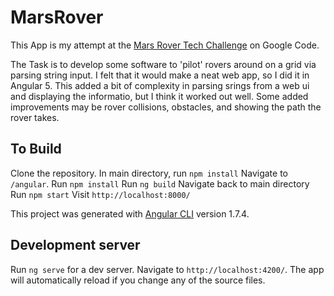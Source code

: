 # MarsRover

This App is my attempt at the [Mars Rover Tech Challenge](https://code.google.com/archive/p/marsrovertechchallenge/) on Google Code.

The Task is to develop some software to 'pilot' rovers around on a grid via parsing string input.  I felt that it would make a neat web app, so I did it in Angular 5.  This added a bit of complexity in parsing srings from a web ui and displaying the informatio, but I think it worked out well.  Some added improvements may be rover collisions, obstacles, and showing the path the rover takes.


## To Build

Clone the repository. 
In main directory, run `npm install`
Navigate to `/angular`.
Run `npm install`
Run `ng build` 
Navigate back to main directory
Run `npm start`
Visit `http://localhost:8000/`

This project was generated with [Angular CLI](https://github.com/angular/angular-cli) version 1.7.4.

## Development server

Run `ng serve` for a dev server. Navigate to `http://localhost:4200/`. The app will automatically reload if you change any of the source files.
